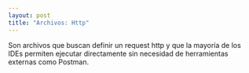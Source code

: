 ```yaml
---
layout: post
title: "Archivos: Http"
---
```

Son archivos que buscan definir un request http y que la mayoría de los IDEs permiten ejecutar directamente sin necesidad de herramientas externas como Postman.

